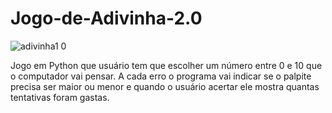 # Jogo-de-Adivinha-2.0
![adivinha1 0](https://user-images.githubusercontent.com/121234114/217856737-174c6e56-cc2d-4efd-80fa-240c9b932aed.png)

Jogo em Python que usuário tem que escolher um número entre 0 e 10 que o computador vai pensar. A cada erro o programa vai indicar se o palpite precisa ser maior ou menor e quando o usuário acertar ele mostra quantas tentativas foram gastas.
